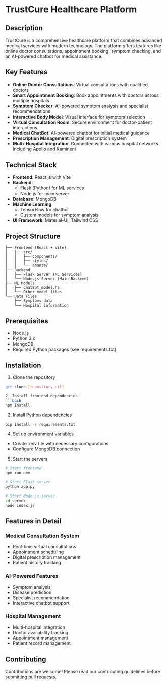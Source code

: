 # TrustCure Healthcare Platform

## Description

TrustCure is a comprehensive healthcare platform that combines advanced medical services with modern technology. The platform offers features like online doctor consultations, appointment booking, symptom checking, and an AI-powered chatbot for medical assistance.

## Key Features

- **Online Doctor Consultations**: Virtual consultations with qualified doctors
- **Smart Appointment Booking**: Book appointments with doctors across multiple hospitals
- **Symptom Checker**: AI-powered symptom analysis and specialist recommendations
- **Interactive Body Model**: Visual interface for symptom selection
- **Virtual Consultation Room**: Secure environment for doctor-patient interactions
- **Medical ChatBot**: AI-powered chatbot for initial medical guidance
- **Prescription Management**: Digital prescription system
- **Multi-Hospital Integration**: Connected with various hospital networks including Apollo and Kamineni

## Technical Stack

- **Frontend**: React.js with Vite
- **Backend**:
  - Flask (Python) for ML services
  - Node.js for main server
- **Database**: MongoDB
- **Machine Learning**:
  - TensorFlow for chatbot
  - Custom models for symptom analysis
- **UI Framework**: Material-UI, Tailwind CSS

## Project Structure

```
├── Frontend (React + Vite)
│   ├── src/
│   │   ├── components/
│   │   ├── styles/
│   │   └── assets/
├── Backend
│   ├── Flask Server (ML Services)
│   └── Node.js Server (Main Backend)
├── ML Models
│   ├── chatBot_model.h5
│   └── Other model files
└── Data Files
    ├── Symptoms data
    └── Hospital information
```

## Prerequisites

- Node.js
- Python 3.x
- MongoDB
- Required Python packages (see requirements.txt)

## Installation

1. Clone the repository

````bash
git clone [repository-url]

2. Install frontend dependencies
```bash
npm install
````

3. Install Python dependencies

```bash
pip install -r requirements.txt
```

4. Set up environment variables

- Create .env file with necessary configurations
- Configure MongoDB connection

5. Start the servers

```bash
# Start frontend
npm run dev

# Start Flask server
python app.py

# Start Node.js server
cd server
node index.js
```

## Features in Detail

### Medical Consultation System

- Real-time virtual consultations
- Appointment scheduling
- Digital prescription management
- Patient history tracking

### AI-Powered Features

- Symptom analysis
- Disease prediction
- Specialist recommendation
- Interactive chatbot support

### Hospital Management

- Multi-hospital integration
- Doctor availability tracking
- Appointment management
- Patient record management

## Contributing

Contributions are welcome! Please read our contributing guidelines before submitting pull requests.

